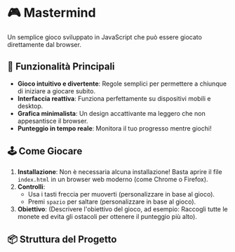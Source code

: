 # 🎮 Mastermind

Un semplice gioco sviluppato in JavaScript che può essere giocato direttamente dal browser.

## 🚀 Funzionalità Principali

- **Gioco intuitivo e divertente**: Regole semplici per permettere a chiunque di iniziare a giocare subito.
- **Interfaccia reattiva**: Funziona perfettamente su dispositivi mobili e desktop.
- **Grafica minimalista**: Un design accattivante ma leggero che non appesantisce il browser.
- **Punteggio in tempo reale**: Monitora il tuo progresso mentre giochi!

## 🕹️ Come Giocare

1. **Installazione**: Non è necessaria alcuna installazione! Basta aprire il file `index.html` in un browser web moderno (come Chrome o Firefox).
2. **Controlli**: 
   - Usa i tasti freccia per muoverti (personalizzare in base al gioco).
   - Premi `spazio` per saltare (personalizzare in base al gioco).
3. **Obiettivo**: (Descrivere l'obiettivo del gioco, ad esempio: Raccogli tutte le monete ed evita gli ostacoli per ottenere il punteggio più alto).

## 📦 Struttura del Progetto

